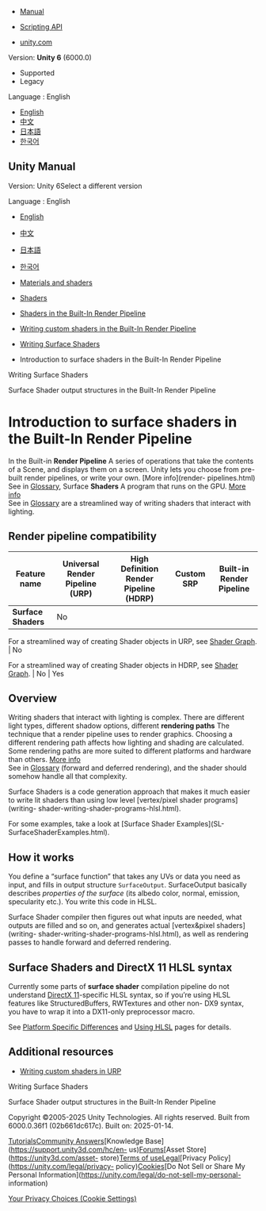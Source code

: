 [](https://docs.unity3d.com)

  * [Manual](../Manual/index.html)
  * [Scripting API](../ScriptReference/index.html)

  * [unity.com](https://unity.com/)

Version: **Unity 6** (6000.0)

  * Supported
  * Legacy

Language : English

  * [English](/Manual/SL-SurfaceShaders.html)
  * [中文](/cn/current/Manual/SL-SurfaceShaders.html)
  * [日本語](/ja/current/Manual/SL-SurfaceShaders.html)
  * [한국어](/kr/current/Manual/SL-SurfaceShaders.html)

[](https://docs.unity3d.com)

## Unity Manual

Version: Unity 6Select a different version

Language : English

  * [English](/Manual/SL-SurfaceShaders.html)
  * [中文](/cn/current/Manual/SL-SurfaceShaders.html)
  * [日本語](/ja/current/Manual/SL-SurfaceShaders.html)
  * [한국어](/kr/current/Manual/SL-SurfaceShaders.html)

  * [Materials and shaders](materials-and-shaders.html)
  * [Shaders](Shaders.html)
  * [Shaders in the Built-In Render Pipeline](shader-built-in-birp-landing.html)
  * [Writing custom shaders in the Built-In Render Pipeline](writing-shaders-birp.html)
  * [Writing Surface Shaders](writing-surface-shaders.html)
  * Introduction to surface shaders in the Built-In Render Pipeline

[](writing-surface-shaders.html)

Writing Surface Shaders

[](SL-SurfaceShaders-output.html)

Surface Shader output structures in the Built-In Render Pipeline

# Introduction to surface shaders in the Built-In Render Pipeline

In the Built-in **Render Pipeline** A series of operations that take the
contents of a Scene, and displays them on a screen. Unity lets you choose from
pre-built render pipelines, or write your own. [More info](render-
pipelines.html)  
See in [Glossary](Glossary.html#Renderpipeline), Surface **Shaders** A program
that runs on the GPU. [More info](Shaders.html)  
See in [Glossary](Glossary.html#Shader) are a streamlined way of writing
shaders that interact with lighting.

## Render pipeline compatibility

**Feature name** | **Universal Render Pipeline (URP)** | **High Definition Render Pipeline (HDRP)** | **Custom SRP** | **Built-in Render Pipeline**  
---|---|---|---|---  
**Surface Shaders** | No  
  
For a streamlined way of creating Shader objects in URP, see [Shader Graph](shader-graph.html). | No  
  
For a streamlined way of creating Shader objects in HDRP, see [Shader Graph](shader-graph.html). | No | Yes  
  
## Overview

Writing shaders that interact with lighting is complex. There are different
light types, different shadow options, different **rendering paths** The
technique that a render pipeline uses to render graphics. Choosing a different
rendering path affects how lighting and shading are calculated. Some rendering
paths are more suited to different platforms and hardware than others. [More
info](RenderingPaths.html)  
See in [Glossary](Glossary.html#RenderingPath) (forward and deferred
rendering), and the shader should somehow handle all that complexity.

Surface Shaders is a code generation approach that makes it much easier to
write lit shaders than using low level [vertex/pixel shader programs](writing-
shader-writing-shader-programs-hlsl.html).

For some examples, take a look at [Surface Shader Examples](SL-
SurfaceShaderExamples.html).

## How it works

You define a “surface function” that takes any UVs or data you need as input,
and fills in output structure `SurfaceOutput`. SurfaceOutput basically
describes _properties of the surface_ (its albedo color, normal, emission,
specularity etc.). You write this code in HLSL.

Surface Shader compiler then figures out what inputs are needed, what outputs
are filled and so on, and generates actual [vertex&pixel shaders](writing-
shader-writing-shader-programs-hlsl.html), as well as rendering passes to
handle forward and deferred rendering.

## Surface Shaders and DirectX 11 HLSL syntax

Currently some parts of **surface shader** compilation pipeline do not
understand [DirectX 11](UsingDX11GL3Features.html)-specific HLSL syntax, so if
you’re using HLSL features like StructuredBuffers, RWTextures and other non-
DX9 syntax, you have to wrap it into a DX11-only preprocessor macro.

See [Platform Specific Differences](SL-PlatformDifferences.html) and [Using
HLSL](writing-shader-writing-shader-programs-hlsl.html) pages for details.

## Additional resources

  * [Writing custom shaders in URP](urp/writing-custom-shaders-urp.html)

[](writing-surface-shaders.html)

Writing Surface Shaders

[](SL-SurfaceShaders-output.html)

Surface Shader output structures in the Built-In Render Pipeline

Copyright ©2005-2025 Unity Technologies. All rights reserved. Built from
6000.0.36f1 (02b661dc617c). Built on: 2025-01-14.

[Tutorials](https://learn.unity.com/)[Community
Answers](https://answers.unity3d.com)[Knowledge
Base](https://support.unity3d.com/hc/en-
us)[Forums](https://forum.unity3d.com)[Asset Store](https://unity3d.com/asset-
store)[Terms of
use](https://docs.unity3d.com/Manual/TermsOfUse.html)[Legal](https://unity.com/legal)[Privacy
Policy](https://unity.com/legal/privacy-
policy)[Cookies](https://unity.com/legal/cookie-policy)[Do Not Sell or Share
My Personal Information](https://unity.com/legal/do-not-sell-my-personal-
information)

[Your Privacy Choices (Cookie Settings)](javascript:void\(0\);)

